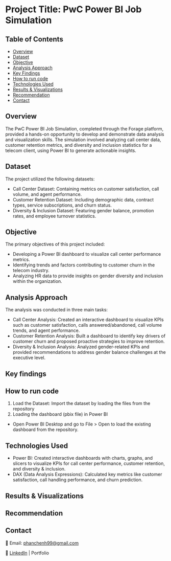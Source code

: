 # Project Title: PwC Power BI Job Simulation

## Table of Contents
- [Overview](#overview)
- [Dataset](#dataset)
- [Objective](#objective)
- [Analysis Approach](#analysis-approach)
- [Key Findings](#key-findings)
- [How to run code](#how-to-run-code)
- [Technologies Used](#technologies-used)
- [Results & Visualizations](#results--visualizations)
- [Recommendation](#recommendation)
- [Contact](#contact)

## Overview

The PwC Power BI Job Simulation, completed through the Forage platform, provided a hands-on opportunity to develop and demonstrate data analysis and visualization skills. The simulation involved analyzing call center data, customer retention metrics, and diversity and inclusion statistics for a telecom client, using Power BI to generate actionable insights.

## Dataset

The project utilized the following datasets:
- Call Center Dataset: Containing metrics on customer satisfaction, call volume, and agent performance.
- Customer Retention Dataset: Including demographic data, contract types, service subscriptions, and churn status.
- Diversity & Inclusion Dataset: Featuring gender balance, promotion rates, and employee turnover statistics.

## Objective

The primary objectives of this project included:
- Developing a Power BI dashboard to visualize call center performance metrics.
- Identifying trends and factors contributing to customer churn in the telecom industry.
- Analyzing HR data to provide insights on gender diversity and inclusion within the organization.

## Analysis Approach

The analysis was conducted in three main tasks:
- Call Center Analysis: Created an interactive dashboard to visualize KPIs such as customer satisfaction, calls answered/abandoned, call volume trends, and agent performance.
- Customer Retention Analysis: Built a dashboard to identify key drivers of customer churn and proposed proactive strategies to improve retention.
- Diversity & Inclusion Analysis: Analyzed gender-related KPIs and provided recommendations to address gender balance challenges at the executive level.

## Key findings


## How to run code
1. Load the Dataset: Import the dataset by loading the files from the repository
2.  Loading the dashboard (pbix file) in Power BI
- Open Power BI Desktop and go to File > Open to load the existing dashboard from the repository.

## Technologies Used
- Power BI: Created interactive dashboards with charts, graphs, and slicers to visualize KPIs for call center performance, customer retention, and diversity & inclusion.
- DAX (Data Analysis Expressions): Calculated key metrics like customer satisfaction, call handling performance, and churn prediction.

## Results & Visualizations

## Recommendation

## Contact

📧 Email: phanchenh99@gmail.com

🔗 [LinkedIn](https://www.linkedin.com/in/phan-chenh-6a7ba127a/) | Portfolio
